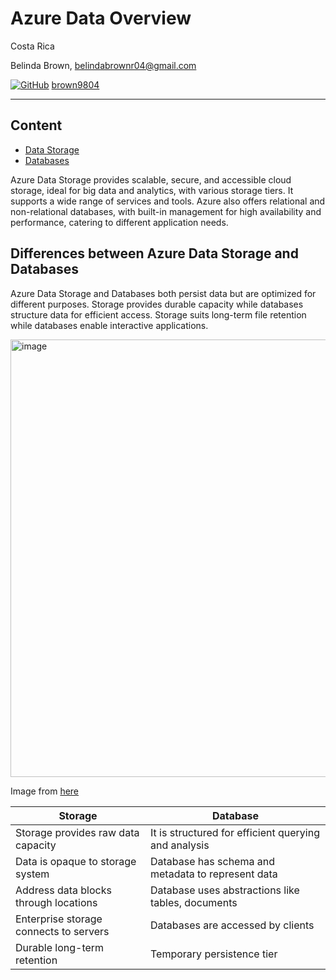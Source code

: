 # Azure Data Overview

Costa Rica

Belinda Brown, belindabrownr04@gmail.com

[![GitHub](https://img.shields.io/badge/--181717?logo=github&logoColor=ffffff)](https://github.com/)
[brown9804](https://github.com/brown9804)

----------

## Content 

- [Data Storage](./0_DataStorage/)
- [Databases](./1_Databases/)

Azure Data Storage provides scalable, secure, and accessible cloud storage, ideal for big data and analytics, with various storage tiers. It supports a wide range of services and tools. Azure also offers relational and non-relational databases, with built-in management for high availability and performance, catering to different application needs.

## Differences between Azure Data Storage and Databases

Azure Data Storage and Databases both persist data but are optimized for different purposes. Storage provides durable capacity while databases structure data for efficient access. Storage suits long-term file retention while databases enable interactive applications.

<img width="700" alt="image" src="https://github.com/brown9804/MSCloudEssentials_LPath/assets/24630902/ab71485a-5434-401e-ae25-277957c2ffb7">

Image from [here](https://www.edureka.co/blog/azure-storage-tutorial/)

| Storage | Database |
| --- | --- |
| Storage provides raw data capacity | It is structured for efficient querying and analysis |
| Data is opaque to storage system | Database has schema and metadata to represent data |
| Address data blocks through locations | Database uses abstractions like tables, documents |
| Enterprise storage connects to servers | Databases are accessed by clients |
| Durable long-term retention | Temporary persistence tier |

